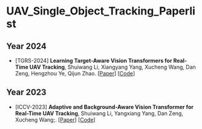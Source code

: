 # UAV_Single_Object_Tracking_Paperlist

## Year 2024
* [TGRS-2024] **Learning Target-Aware Vision Transformers for Real-Time UAV Tracking**, Shuiwang Li, Xiangyang Yang, Xucheng Wang, Dan Zeng, Hengzhou Ye, Qijun Zhao.
  [[Paper](https://ieeexplore.ieee.org/abstract/document/10568178)]
  [[Code](https://github.com/xyyang317/TATrack)]

## Year 2023
* [ICCV-2023] **Adaptive and Background-Aware Vision Transformer for Real-Time UAV Tracking**, Shuiwang Li, Yangxiang Yang, Dan Zeng, Xucheng Wang;.
  [[Paper](https://openaccess.thecvf.com/content/ICCV2023/papers/Li_Adaptive_and_Background-Aware_Vision_Transformer_for_Real-Time_UAV_Tracking_ICCV_2023_paper.pdf)]
  [[Code](https://github.com/xyyang317/Aba-ViTrack)]
